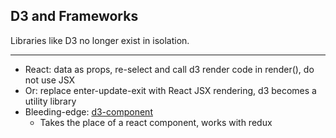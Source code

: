 ## D3 and Frameworks
Libraries like D3 no longer exist in isolation.
***
 * React: data as props, re-select and call d3 render code in render(), do not use JSX
 * Or: replace enter-update-exit with React JSX rendering, d3 becomes a utility library
 * Bleeding-edge: [d3-component](https://github.com/curran/d3-component)
   * Takes the place of a react component, works with redux
